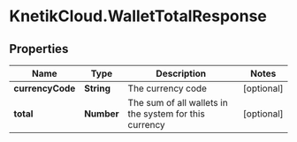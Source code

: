 # KnetikCloud.WalletTotalResponse

## Properties
Name | Type | Description | Notes
------------ | ------------- | ------------- | -------------
**currencyCode** | **String** | The currency code | [optional] 
**total** | **Number** | The sum of all wallets in the system for this currency | [optional] 


